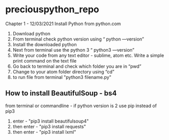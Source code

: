 # preciouspython_repo
Chapter 1 - 12/03/2021
Install Python from python.com
1. Download python 
2. From terminal check python version using “ python —version”
3. Install the downloaded python 
4. Next from terminal use the python 3  “ python3 —version”
5. Write your code from any text editor - sublime, atom etc.
	Write a simple print command on the text file
6. Go back to terminal and check which folder you are in “pwd”
7. Change to your atom folder directory using “cd”
8. to run file from terminal "python3 filename.py"

## How to install BeautifulSoup - bs4
from terminal or commandline - if python version is 2 use pip instead of pip3
1. enter - "pip3 install beautifulsoup4"
2. then enter - "pip3 install requests"
3. then enter - "pip3 install lxml"
